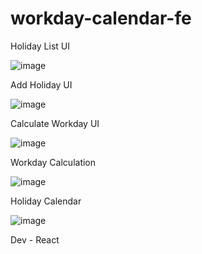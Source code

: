 # workday-calendar-fe

Holiday List UI

![image](https://github.com/user-attachments/assets/1c77ddea-d002-4753-ad43-c1fe72a3a31c)


Add Holiday UI

![image](https://github.com/user-attachments/assets/d47850b9-c7f9-4397-ba67-672e8b6b14f0)


Calculate Workday UI

![image](https://github.com/user-attachments/assets/04231e9f-748d-43d1-a251-027a709ea48e)


Workday Calculation

![image](https://github.com/user-attachments/assets/1c1fd4e2-00ba-48c2-8e15-0b76a2e60f83)

Holiday Calendar

![image](https://github.com/user-attachments/assets/e7d6a620-19e7-4628-8d62-ea1e3aede567)

Dev - React
